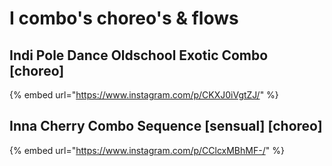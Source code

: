 # I combo's choreo's & flows

## Indi Pole Dance Oldschool Exotic Combo \[choreo]

{% embed url="https://www.instagram.com/p/CKXJ0iVgtZJ/" %}

## Inna Cherry Combo Sequence \[sensual] \[choreo]

{% embed url="https://www.instagram.com/p/CClcxMBhMF-/" %}
